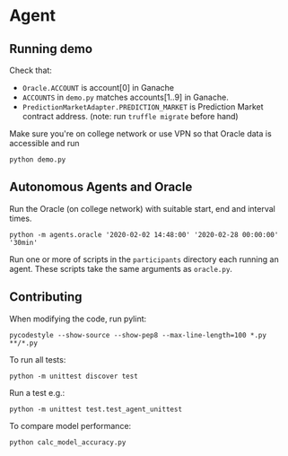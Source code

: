 # Agent

## Running demo
Check that:
 - `Oracle.ACCOUNT` is account[0] in Ganache
 - `ACCOUNTS` in `demo.py` matches accounts[1..9] in Ganache.
 - `PredictionMarketAdapter.PREDICTION_MARKET` is Prediction Market contract address. (note: run `truffle migrate` before hand)

Make sure you're on college network or use VPN so that Oracle data is accessible
and run
```
python demo.py
```

## Autonomous Agents and Oracle
Run the Oracle (on college network) with suitable start, end and interval times.
```
python -m agents.oracle '2020-02-02 14:48:00' '2020-02-28 00:00:00' '30min'
```
Run one or more of scripts in the `participants` directory each running an agent.
These scripts take the same arguments as `oracle.py`.

## Contributing
When modifying the code, run pylint:
```
pycodestyle --show-source --show-pep8 --max-line-length=100 *.py **/*.py
```

To run all tests:
```
python -m unittest discover test
```
Run a test e.g.:
```
python -m unittest test.test_agent_unittest
```

To compare model performance:
```
python calc_model_accuracy.py
```
